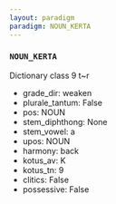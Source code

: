 ```yaml
---
layout: paradigm
paradigm: NOUN_KERTA
---
```

### ` NOUN_KERTA `

Dictionary class 9 t~r
* grade_dir: weaken
* plurale_tantum: False
* pos: NOUN
* stem_diphthong: None
* stem_vowel: a
* upos: NOUN
* harmony: back
* kotus_av: K
* kotus_tn: 9
* clitics: False
* possessive: False

